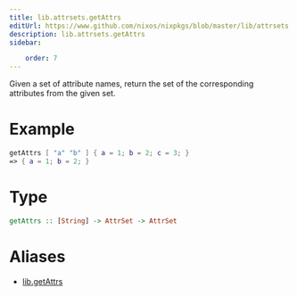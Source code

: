 ```yaml
---
title: lib.attrsets.getAttrs
editUrl: https://www.github.com/nixos/nixpkgs/blob/master/lib/attrsets.nix#L340C5
description: lib.attrsets.getAttrs
sidebar:

    order: 7
---
```


Given a set of attribute names, return the set of the corresponding
attributes from the given set.

# Example

```nix
getAttrs [ "a" "b" ] { a = 1; b = 2; c = 3; }
=> { a = 1; b = 2; }
```

# Type

```haskell
getAttrs :: [String] -> AttrSet -> AttrSet
```


# Aliases

- [lib.getAttrs](./reference/lib/lib-getAttrs)


